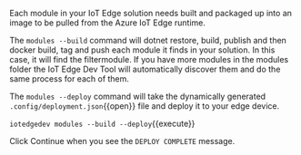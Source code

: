 Each module in your IoT Edge solution needs built and packaged up into an image to be pulled from the Azure IoT Edge runtime.

The `modules --build` command will dotnet restore, build, publish and then docker build, tag and push each module it finds in your solution. In this case, it will find the filtermodule. If you have more modules in the modules folder the IoT Edge Dev Tool will automatically discover them and do the same process for each of them.

The `modules --deploy` command will take the dynamically generated `.config/deployment.json`{{open}} file and deploy it to your edge device. 

`iotedgedev modules --build --deploy`{{execute}}

Click Continue when you see the `DEPLOY COMPLETE` message.
